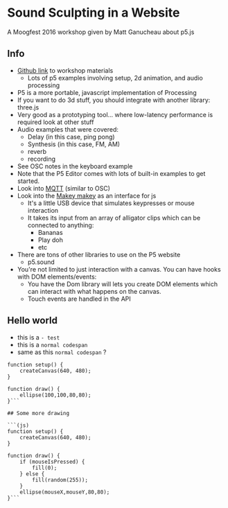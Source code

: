 Sound Sculpting in a Website
===========================
A Moogfest 2016 workshop given by Matt Ganucheau about p5.js

## Info
- [Github link](https://github.com/mganucheau/Sound-sculpting-with-p5.js) to workshop materials
    - Lots of p5 examples involving setup, 2d animation, and audio processing
- P5 is a more portable, javascript implementation of Processing
- If you want to do 3d stuff, you should integrate with another library: three.js
- Very good as a prototyping tool... where low-latency performance is required look at other stuff
- Audio examples that were covered:
    - Delay (in this case, ping pong)
    - Synthesis (in this case, FM, AM)
    - reverb
    - recording   
- See OSC notes in the keyboard example
- Note that the P5 Editor comes with lots of built-in examples to get started.
- Look into [MQTT](http://mqtt.org/) (similar to OSC)
- Look into the [Makey makey](http://www.makeymakey.com/) as an interface for js
    - It's a little USB device that simulates keypresses or mouse interaction
    - It takes its input from an array of alligator clips which can be connected to anything:
        - Bananas
        - Play doh
        - etc
- There are tons of other libraries to use on the P5 website
    - p5.sound
- You're not limited to just interaction with a canvas.  You can have hooks with DOM elements/events:
    - You have the Dom library will lets you create DOM elements which can interact with what happens on the canvas.
    - Touch events are handled in the API
   
## Hello world
- this is a `- test`
- this is a `normal codespan`
- same as this `normal codespan` ?

```(js)
function setup() {
    createCanvas(640, 480);
}

function draw() {
    ellipse(100,100,80,80);
}```

## Some more drawing

```(js)
function setup() {
    createCanvas(640, 480);
}

function draw() {
    if (mouseIsPressed) {
        fill(0);
    } else {
        fill(random(255));
    }
    ellipse(mouseX,mouseY,80,80);
}```
 